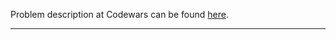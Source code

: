 Problem description at Codewars can be found
[here](https://www.codewars.com/kata/547274e24481cfc469000416/train/python).

-------------


